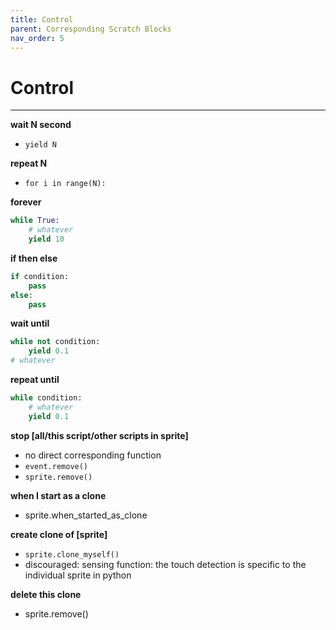 ```yaml
---
title: Control
parent: Corresponding Scratch Blocks
nav_order: 5
---
```

# Control
---
**wait N second**
- `yield N`

**repeat N** 
- `for i in range(N): `

**forever**
```python
while True: 
	# whatever
	yield 10
````
**if then else**
```python
if condition:
	pass
else:
	pass
```
**wait until**
```python
while not condition:
	yield 0.1
# whatever
```
**repeat until**
```python
while condition:
	# whatever
	yield 0.1

```
**stop [all/this script/other scripts in sprite]**
- no direct corresponding function
- `event.remove()`
- `sprite.remove()`

**when I start as a clone**
- sprite.when_started_as_clone

**create clone of [sprite]**
- `sprite.clone_myself()` 
- discouraged: sensing function: the touch detection is specific to the individual sprite in python 

**delete this clone**
- sprite.remove()


